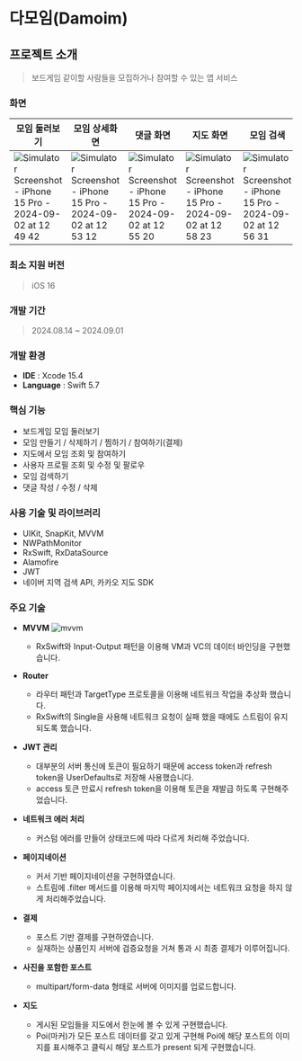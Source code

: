 # 다모임(Damoim)

## 프로젝트 소개
> 보드게임 같이할 사람들을 모집하거나 참여할 수 있는 앱 서비스

### 화면
| 모임 둘러보기 | 모임 상세화면 | 댓글 화면 | 지도 화면 | 모임 검색 | 프로필 화면 |
| --- | --- | --- | --- | --- | --- |
| ![Simulator Screenshot - iPhone 15 Pro - 2024-09-02 at 12 49 42](https://github.com/user-attachments/assets/581c693e-fc90-452a-83a9-39124b3db077) | ![Simulator Screenshot - iPhone 15 Pro - 2024-09-02 at 12 53 12](https://github.com/user-attachments/assets/f9cf5e0f-ec83-4268-ae47-3c84160d1248) | ![Simulator Screenshot - iPhone 15 Pro - 2024-09-02 at 12 55 20](https://github.com/user-attachments/assets/f2004e06-914b-4878-9c8a-1dac74ee0f7d) | ![Simulator Screenshot - iPhone 15 Pro - 2024-09-02 at 12 58 23](https://github.com/user-attachments/assets/09108b98-aad0-4351-9d96-eb77487aed09) | ![Simulator Screenshot - iPhone 15 Pro - 2024-09-02 at 12 56 31](https://github.com/user-attachments/assets/17e9a810-541a-4a8a-b018-e8d6c3e185ca) | ![Simulator Screenshot - iPhone 15 Pro - 2024-09-02 at 12 57 25](https://github.com/user-attachments/assets/99dbcd59-bf15-4802-812b-b34876b985f5) |

### 최소 지원 버전
> iOS 16

### 개발 기간
> 2024.08.14 ~ 2024.09.01

### 개발 환경
- **IDE** : Xcode 15.4
- **Language** : Swift 5.7

### 핵심 기능
- 보드게임 모임 둘러보기
- 모임 만들기 / 삭제하기 / 찜하기 / 참여하기(결제)
- 지도에서 모임 조회 및 참여하기
- 사용자 프로필 조회 및 수정 및 팔로우
- 모임 검색하기
- 댓글 작성 / 수정 / 삭제

### 사용 기술 및 라이브러리
- UIKit, SnapKit, MVVM
- NWPathMonitor
- RxSwift, RxDataSource
- Alamofire
- JWT
- 네이버 지역 검색 API, 카카오 지도 SDK

### 주요 기술
- **MVVM**
![mvvm](https://github.com/user-attachments/assets/a585c0e8-2c06-4a77-83c6-f73606298034)
  - RxSwift와 Input-Output 패턴을 이용해 VM과 VC의 데이터 바인딩을 구현했습니다.

- **Router**
  - 라우터 패턴과 TargetType 프로토콜을 이용해 네트워크 작업을 추상화 했습니다.
  - RxSwift의 Single을 사용해 네트워크 요청이 실패 했을 때에도 스트림이 유지되도록 했습니다.

- **JWT 관리**
  - 대부분의 서버 통신에 토큰이 필요하기 때문에 access token과 refresh token을 UserDefaults로 저장해 사용했습니다.
  - access 토큰 만료시 refresh token을 이용해 토큰을 재발급 하도록 구현해주었습니다.

- **네트워크 에러 처리**
  - 커스텀 에러를 만들어 상태코드에 따라 다르게 처리해 주었습니다.

- **페이지네이션**
  - 커서 기반 페이지네이션을 구현하였습니다.
  - 스트림에 .filter 메서드를 이용해 마지막 페이지에서는 네트워크 요청을 하지 않게 처리해주었습니다.

- **결제**
  - 포스트 기반 결제를 구현하였습니다.
  - 실재하는 상품인지 서버에 검증요청을 거쳐 통과 시 최종 결제가 이루어집니다.

- **사진을 포함한 포스트**
  - multipart/form-data 형태로 서버에 이미지를 업로드합니다.

- **지도**
  - 게시된 모임들을 지도에서 한눈에 볼 수 있게 구현했습니다.
  - Poi(마커)가 모든 포스트 데이터를 갖고 있게 구현해 Poi에 해당 포스트의 이미지를 표시해주고 클릭시 해당 포스트가 present 되게 구현했습니다.

